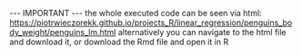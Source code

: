 --- IMPORTANT --- the whole executed code can be seen via html: https://piotrwieczorekk.github.io/projects_R/linear_regression/penguins_body_weight/penguins_lm.html alternatively you can navigate to the html file and download it, or download the Rmd file and open it in R
